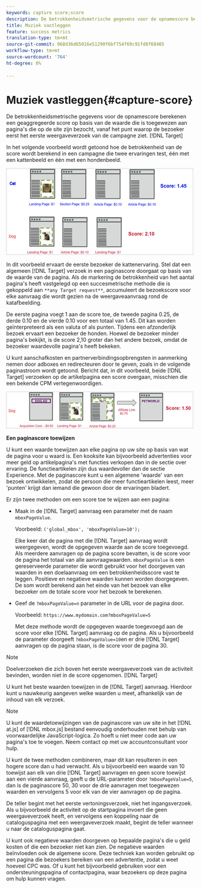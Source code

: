 ```yaml
---
keywords: capture score;score
description: De betrokkenheidsmetrische gegevens voor de opnamescore berekenen een geaggregeerde score op basis van de waarde die is toegewezen aan pagina's die op de site zijn bezocht, vanaf het punt waarop de bezoeker de eerste aanvraag voor het weergavedoel van de campagne ziet.
title: Muziek vastleggen
feature: success metrics
translation-type: tm+mt
source-git-commit: 968d36d65016e51290f6bf754f69c91fd8f68405
workflow-type: tm+mt
source-wordcount: '764'
ht-degree: 0%

---
```



# Muziek vastleggen{#capture-score}

De betrokkenheidsmetrische gegevens voor de opnamescore berekenen een geaggregeerde score op basis van de waarde die is toegewezen aan pagina&#39;s die op de site zijn bezocht, vanaf het punt waarop de bezoeker eerst het eerste weergaveverzoek van de campagne ziet. [!DNL Target]

In het volgende voorbeeld wordt getoond hoe de betrokkenheid van de score wordt berekend in een campagne die twee ervaringen test, één met een kattenbeeld en één met een hondenbeeld.

![](assets/example_score.png)

In dit voorbeeld ervaart de eerste bezoeker de kattenervaring. Stel dat een algemeen [!DNL Target] verzoek in een paginascore doorgaat op basis van de waarde van de pagina. Als de markering de betrokkenheid van het aantal pagina&#39;s heeft vastgelegd op een succesmetrische methode die is gekoppeld aan `**any Target request**`, accumuleert de bezoekscore voor elke aanvraag die wordt gezien na de weergaveaanvraag rond de katafbeelding.

De eerste pagina voegt 1 aan de score toe, de tweede pagina 0.25, de derde 0.10 en de vierde 0.10 voor een totaal van 1.45. Dit kan worden geïnterpreteerd als een valuta of als punten. Tijdens een afzonderlijk bezoek ervaart een bezoeker de honden. Hoewel de bezoeker minder pagina&#39;s bekijkt, is de score 2,10 groter dan het andere bezoek, omdat de bezoeker waardevolle pagina&#39;s heeft bekeken.

U kunt aanschafkosten en partnerverbindingsopbrengsten in aanmerking nemen door adboxes en redirecteuren door te geven, zoals in de volgende paginastroom wordt getoond. Bericht dat, in dit voorbeeld, beide [!DNL Target] verzoeken op de artikelpagina een score overgaan, misschien die een bekende CPM vertegenwoordigen.

![](assets/example_score2.png)

**Een paginascore toewijzen**

U kunt een waarde toewijzen aan elke pagina op uw site op basis van wat de pagina voor u waard is. Een kooksite kan bijvoorbeeld advertenties voor meer geld op artikelpagina&#39;s met functies verkopen dan in de sectie over ervaring. De functieartikelen zijn dus waardevoller dan de sectie Experience. Met de paginascore kunt u een algemene &#39;waarde&#39; van een bezoek ontwikkelen, zodat de persoon die meer functieartikelen leest, meer &#39;punten&#39; krijgt dan iemand die gewoon door de ervaringen bladert.

Er zijn twee methoden om een score toe te wijzen aan een pagina:

* Maak in de [!DNL Target] aanvraag een parameter met de naam `mboxPageValue`.

   Voorbeeld: `('global_mbox', 'mboxPageValue=10');`

   Elke keer dat de pagina met die [!DNL Target] aanvraag wordt weergegeven, wordt de opgegeven waarde aan de score toegevoegd. Als meerdere aanvragen op de pagina score bevatten, is de score voor de pagina het totaal van alle aanvraagwaarden. `mboxPageValue` is een gereserveerde parameter die wordt gebruikt voor het doorgeven van waarden in een doelaanvraag om een betrokkenheidsscore vast te leggen. Positieve en negatieve waarden kunnen worden doorgegeven. De som wordt berekend aan het einde van het bezoek van elke bezoeker om de totale score voor het bezoek te berekenen.

* Geef de `?mboxPageValue=n` parameter in de URL voor de pagina door.

   Voorbeeld: `https://www.mydomain.com?mboxPageValue=5`

   Met deze methode wordt de opgegeven waarde toegevoegd aan de score voor elke [!DNL Target] aanvraag op de pagina. Als u bijvoorbeeld de parameter doorgeeft `?mboxPageValue=10`en er drie [!DNL Target] aanvragen op de pagina staan, is de score voor de pagina 30.

>[!NOTE]
>
>Doelverzoeken die zich boven het eerste weergaveverzoek van de activiteit bevinden, worden niet in de score opgenomen. [!DNL Target]

U kunt het beste waarden toewijzen in de [!DNL Target] aanvraag. Hierdoor kunt u nauwkeurig aangeven welke waarden u meet, afhankelijk van de inhoud van elk verzoek.

>[!NOTE]
>
>U kunt de waardetoewijzingen van de paginascore van uw site in het [!DNL at.js] of [!DNL mbox.js] bestand eenvoudig onderhouden met behulp van voorwaardelijke JavaScript-logica. Zo hoeft u niet meer code aan uw pagina&#39;s toe te voegen. Neem contact op met uw accountconsultant voor hulp.

U kunt de twee methoden combineren, maar dit kan resulteren in een hogere score dan u had verwacht. Als u bijvoorbeeld een waarde van 10 toewijst aan elk van drie [!DNL Target] aanvragen en geen score toewijst aan een vierde aanvraag, geeft u de URL-parameter door `?mboxPageValue=5`, dan is de paginascore 50, 30 voor de drie aanvragen met toegewezen waarden en vervolgens 5 voor elk van de vier aanvragen op de pagina.

De teller begint met het eerste vertoningsverzoek, niet het ingangsverzoek. Als u bijvoorbeeld de activiteit op de startpagina invoert die geen weergaveverzoek heeft, en vervolgens een koppeling naar de cataloguspagina met een weergaveverzoek maakt, begint de teller wanneer u naar de cataloguspagina gaat.

U kunt ook negatieve waarden doorgeven op bepaalde pagina&#39;s die u geld kosten of die een bezoeker niet kan zien. De negatieve waarden beïnvloeden ook de algemene score. Deze techniek kan worden gebruikt op een pagina die bezoekers bereiken van een advertentie, zodat u weet hoeveel CPC was. Of u kunt het bijvoorbeeld gebruiken voor een ondersteuningspagina of contactpagina, waar bezoekers op deze pagina om hulp kunnen vragen.
